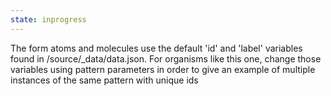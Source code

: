 ```yaml
---
state: inprogress
---
```

The form atoms and molecules use the default 'id' and 'label' variables found in /source/_data/data.json. For organisms like this one, change those variables using pattern parameters in order to give an example of multiple instances of the same pattern with unique ids